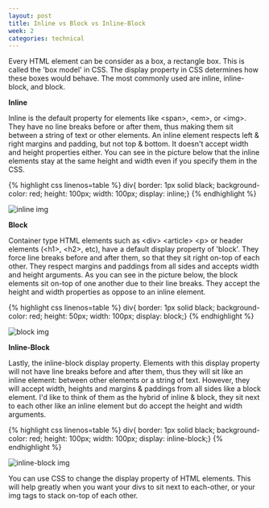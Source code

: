 ```yaml
---
layout: post
title: Inline vs Block vs Inline-Block
week: 2
categories: technical
---
```

Every HTML element can be consider as a box, a rectangle box. This is called the 'box model' in CSS. The display property in CSS determines how these boxes would behave. The most commonly used are inline, inline-block, and block.

<b>Inline</b>

Inline is the default property for elements like &lt;span&gt;, &lt;em&gt;, or &lt;img&gt;. They have no line breaks before or after them, thus making them sit between a string of text or other elements. An inline element respects left & right margins and padding, but not top & bottom. It doesn't accept width and height properties either. You can see in the picture below that the inline elements stay at the same height and width even if you specify them in the CSS.

{% highlight css linenos=table %}
div{
  border: 1px solid black;
  background-color: red;
  height: 100px;
  width: 100px;
  display: inline;}
{% endhighlight %}

<img src="{{site.baseurl}}/imgs/inline.png" alt="inline img">

<b>Block</b>

Container type HTML elements such as &lt;div&gt; &lt;article&gt; &lt;p&gt; or header elements (&lt;h1&gt;, &lt;h2&gt;, etc), have a default display property of 'block'. They force line breaks before and after them, so that they sit right on-top of each other. They respect margins and paddings from all sides and accepts width and height arguments. As you can see in the picture below, the block elements sit on-top of one another due to their line breaks. They accept the height and width properties as oppose to an inline element.

{% highlight css linenos=table %}
div{
  border: 1px solid black;
  background-color: red;
  height: 50px;
  width: 100px;
  display: block;}
{% endhighlight %}

<img src="{{site.baseurl}}/imgs/block.png" alt="block img">

<b>Inline-Block</b>

Lastly, the inline-block display property. Elements with this display property will not have line breaks before and after them, thus they will sit like an inline element: between other elements or a string of text. However, they will accept width, heights and margins & paddings from all sides like a block element. I'd like to think of them as the hybrid of inline & block, they sit next to each other like an inline element but do accept the height and width arguments.

{% highlight css linenos=table %}
div{
  border: 1px solid black;
  background-color: red;
  height: 100px;
  width: 100px;
  display: inline-block;}
{% endhighlight %}

<img src="{{site.baseurl}}/imgs/inline-block.png" alt="inline-block img">

You can use CSS to change the display property of HTML elements. This will help greatly when you want your divs to sit next to each-other, or your img tags to stack on-top of each other.